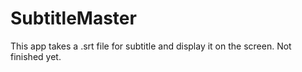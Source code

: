 # SubtitleMaster
This app takes a .srt file for subtitle and display it on the screen. Not finished yet.
